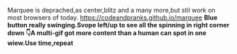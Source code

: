 Marquee is deprached,as center,blitz and a many more,but stil work on most browsers of today.
https://codeandpranks.github.io/marquee
**Blue button really swinging.Svope left/up to see all the spinning in right corner down 👇A multi-gif got more content than a human can spot in one wiew.Use time,repeat**
